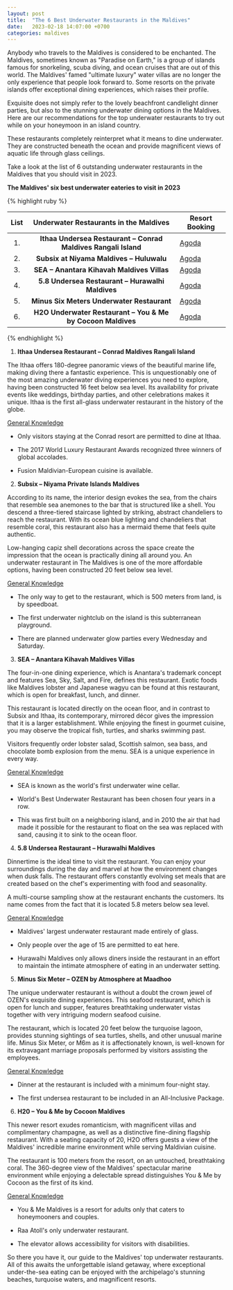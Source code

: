 ```yaml
---
layout: post
title:  "The 6 Best Underwater Restaurants in the Maldives"
date:   2023-02-18 14:07:00 +0700
categories: maldives
---
```

Anybody who travels to the Maldives is considered to be enchanted. The Maldives, sometimes known as "Paradise on Earth," is a group of islands famous for snorkeling, scuba diving, and ocean cruises that are out of this world. The Maldives' famed "ultimate luxury" water villas are no longer the only experience that people look forward to. Some resorts on the private islands offer exceptional dining experiences, which raises their profile.

Exquisite does not simply refer to the lovely beachfront candlelight dinner parties, but also to the stunning underwater dining options in the Maldives. Here are our recommendations for the top underwater restaurants to try out while on your honeymoon in an island country.

These restaurants completely reinterpret what it means to dine underwater. They are constructed beneath the ocean and provide magnificent views of aquatic life through glass ceilings.

Take a look at the list of 6 outstanding underwater restaurants in the Maldives that you should visit in 2023.

**The Maldives' six best underwater eateries to visit in 2023**


{% highlight ruby %}
<div class="table-responsive">
		<table class="table table-striped w-auto">
			<thead>
				<tr>
					<th style="text-align:center">List</th>
					<th style="text-align:center">Underwater Restaurants in the Maldives</th>
					<th style="text-align:center">Resort Booking</th>
				</tr>
			</thead>
			<tbody>
				<tr>
					<td style="text-align:center">1.</td>
					<td style="text-align:center"><strong>Ithaa Undersea Restaurant – Conrad Maldives Rangali Island<strong></td>
					<td><a href="https://www.agoda.com/partners/partnersearch.aspx?pcs=1&cid=1832994&hl=en-us&hid=97270" rel="nofollow" target="_blank">Agoda</a></td>
				</tr>
				<tr>
					<td style="text-align:center">2.</td>
					<td style="text-align:center"><strong>Subsix at Niyama Maldives – Huluwalu<strong></td>
					<td><a href="https://www.agoda.com/partners/partnersearch.aspx?pcs=1&cid=1832994&hl=en-us&hid=296607" rel="nofollow" target="_blank">Agoda</a></td>
				</tr>
				<tr>
					<td style="text-align:center">3.</td>
					<td style="text-align:center"><strong>SEA – Anantara Kihavah Maldives Villas<strong></td>
					<td><a href="https://www.agoda.com/partners/partnersearch.aspx?pcs=1&cid=1832994&hl=en-us&hid=178294" rel="nofollow" target="_blank">Agoda</a></td>
				</tr>
				<tr>
					<td style="text-align:center">4.</td>
					<td style="text-align:center"><strong>5.8 Undersea Restaurant – Hurawalhi Maldives<strong></td>
					<td><a href="https://www.agoda.com/partners/partnersearch.aspx?pcs=1&cid=1832994&hl=en-us&hid=1198620" rel="nofollow" target="_blank">Agoda</a></td>
				</tr>
				<tr>
					<td style="text-align:center">5.</td>
					<td style="text-align:center"><strong>Minus Six Meters Underwater Restaurant<strong></td>
					<td><a href="https://www.agoda.com/partners/partnersearch.aspx?pcs=1&cid=1832994&hl=en-us&hid=1642172" rel="nofollow" target="_blank">Agoda</a></td>
				</tr>
				<tr>
					<td style="text-align:center">6.</td>
					<td style="text-align:center"><strong>H2O Underwater Restaurant – You &amp; Me by Cocoon Maldives<strong></td>
					<td><a href="https://www.agoda.com/partners/partnersearch.aspx?pcs=1&cid=1832994&hl=en-us&hid=1184769" rel="nofollow" target="_blank">Agoda</a></td>
				</tr>
			</tbody>
		</table>
</div>
{% endhighlight %}

1. **Ithaa Undersea Restaurant – Conrad Maldives Rangali Island**

The Ithaa offers 180-degree panoramic views of the beautiful marine life, making diving there a fantastic experience. This is unquestionably one of the most amazing underwater diving experiences you need to explore, having been constructed 16 feet below sea level. Its availability for private events like weddings, birthday parties, and other celebrations makes it unique. Ithaa is the first all-glass underwater restaurant in the history of the globe.

<u>General Knowledge</u>

- Only visitors staying at the Conrad resort are permitted to dine at Ithaa.

- The 2017 World Luxury Restaurant Awards recognized three winners of global accolades.

- Fusion Maldivian-European cuisine is available.

2. **Subsix – Niyama Private Islands Maldives**

According to its name, the interior design evokes the sea, from the chairs that resemble sea anemones to the bar that is structured like a shell. You descend a three-tiered staircase lighted by striking, abstract chandeliers to reach the restaurant. With its ocean blue lighting and chandeliers that resemble coral, this restaurant also has a mermaid theme that feels quite authentic. 

Low-hanging capiz shell decorations across the space create the impression that the ocean is practically dining all around you. An underwater restaurant in The Maldives is one of the more affordable options, having been constructed 20 feet below sea level.

<u>General Knowledge</u>

- The only way to get to the restaurant, which is 500 meters from land, is by speedboat.

- The first underwater nightclub on the island is this subterranean playground.

- There are planned underwater glow parties every Wednesday and Saturday.

3. **SEA – Anantara Kihavah Maldives Villas**

The four-in-one dining experience, which is Anantara's trademark concept and features Sea, Sky, Salt, and Fire, defines this restaurant. Exotic foods like Maldives lobster and Japanese wagyu can be found at this restaurant, which is open for breakfast, lunch, and dinner. 

This restaurant is located directly on the ocean floor, and in contrast to Subsix and Ithaa, its contemporary, mirrored décor gives the impression that it is a larger establishment. While enjoying the finest in gourmet cuisine, you may observe the tropical fish, turtles, and sharks swimming past. 

Visitors frequently order lobster salad, Scottish salmon, sea bass, and chocolate bomb explosion from the menu. SEA is a unique experience in every way.

<u>General Knowledge</u>

- SEA is known as the world's first underwater wine cellar.

- World's Best Underwater Restaurant has been chosen four years in a row.

- This was first built on a neighboring island, and in 2010 the air that had made it possible for the restaurant to float on the sea was replaced with sand, causing it to sink to the ocean floor.

4. **5.8 Undersea Restaurant – Hurawalhi Maldives** 

Dinnertime is the ideal time to visit the restaurant. You can enjoy your surroundings during the day and marvel at how the environment changes when dusk falls. The restaurant offers constantly evolving set meals that are created based on the chef's experimenting with food and seasonality. 

A multi-course sampling show at the restaurant enchants the customers. Its name comes from the fact that it is located 5.8 meters below sea level.

<u>General Knowledge</u>

- Maldives' largest underwater restaurant made entirely of glass.

- Only people over the age of 15 are permitted to eat here.

- Hurawalhi Maldives only allows diners inside the restaurant in an effort to maintain the intimate atmosphere of eating in an underwater setting.

5. **Minus Six Meter – OZEN by Atmosphere at Maadhoo**

The unique underwater restaurant is without a doubt the crown jewel of OZEN's exquisite dining experiences. This seafood restaurant, which is open for lunch and supper, features breathtaking underwater vistas together with very intriguing modern seafood cuisine. 

The restaurant, which is located 20 feet below the turquoise lagoon, provides stunning sightings of sea turtles, shells, and other unusual marine life. Minus Six Meter, or M6m as it is affectionately known, is well-known for its extravagant marriage proposals performed by visitors assisting the employees.

<u>General Knowledge</u>

- Dinner at the restaurant is included with a minimum four-night stay.

- The first undersea restaurant to be included in an All-Inclusive Package.

6. **H20 – You &amp; Me by Cocoon Maldives** 

This newer resort exudes romanticism, with magnificent villas and complimentary champagne, as well as a distinctive fine-dining flagship restaurant. With a seating capacity of 20, H2O offers guests a view of the Maldives' incredible marine environment while serving Maldivian cuisine. 

The restaurant is 100 meters from the resort, on an untouched, breathtaking coral. The 360-degree view of the Maldives' spectacular marine environment while enjoying a delectable spread distinguishes You &amp; Me by Cocoon as the first of its kind.

<u>General Knowledge</u>

- You &amp; Me Maldives is a resort for adults only that caters to honeymooners and couples.

- Raa Atoll's only underwater restaurant.

- The elevator allows accessibility for visitors with disabilities.

So there you have it, our guide to the Maldives' top underwater restaurants. All of this awaits the unforgettable island getaway, where exceptional under-the-sea eating can be enjoyed with the archipelago's stunning beaches, turquoise waters, and magnificent resorts.



